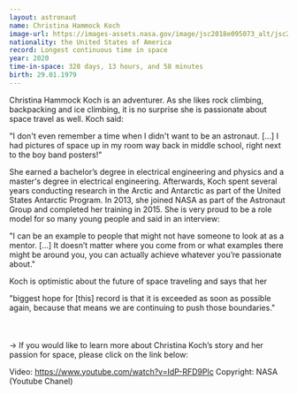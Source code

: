 ```yaml
---
layout: astronaut
name: Christina Hammock Koch
image-url: https://images-assets.nasa.gov/image/jsc2018e095073_alt/jsc2018e095073_alt~medium.jpg
nationality: the United States of America
record: Longest continuous time in space
year: 2020
time-in-space: 328 days, 13 hours, and 58 minutes
birth: 29.01.1979
---
```


Christina Hammock Koch is an adventurer. As she likes rock climbing, backpacking and ice climbing, it is no surprise she is passionate about space travel as well. Koch said:


<div class="quotes">
"I don't even remember a time when I didn't want to be an astronaut. [...] I had pictures of space up in my room way back in middle school, right next to the boy band posters!"
</div>


She earned a bachelor’s degree in electrical engineering and physics and a master's degree in electrical engineering. Afterwards, Koch spent several years  conducting research in the Arctic and Antarctic as part of the United States Antarctic Program. In 2013, she joined NASA as part of the Astronaut Group and completed her training in 2015. She is very proud to be a role model for so many young people and said in an interview:


<div class="quotes">
"I can be an example to people that might not have someone to look at as a mentor. [...] It doesn’t matter where you come from or what examples there might be around you, you can actually achieve whatever you’re passionate about."
</div>

Koch is optimistic about the future of space traveling and says that her

<div class="quotes">
"biggest hope for [this] record is that it is exceeded as soon as possible again, because that means we are continuing to push those boundaries."
</div>

<br>
<br>
<br>
-> If you would like to learn more about Christina Koch’s story and her passion for space, please click on the link below:

Video: https://www.youtube.com/watch?v=IdP-RFD9Plc
Copyright: NASA (Youtube Chanel)
